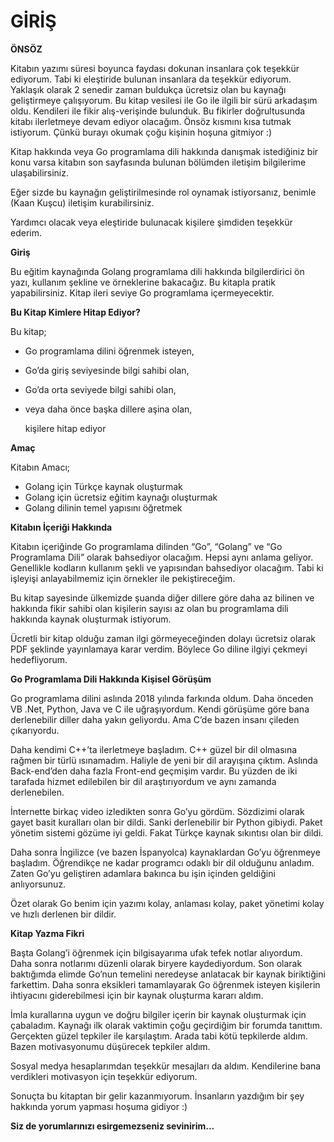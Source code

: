 # GİRİŞ

**ÖNSÖZ**

&#x20;Kitabın yazımı süresi boyunca faydası dokunan insanlara çok teşekkür ediyorum. Tabi ki eleştiride bulunan insanlara da teşekkür ediyorum. Yaklaşık olarak 2 senedir zaman buldukça ücretsiz olan bu kaynağı geliştirmeye çalışıyorum. Bu kitap vesilesi ile Go ile ilgili bir sürü arkadaşım oldu. Kendileri ile fikir alış-verişinde bulunduk. Bu fikirler doğrultusunda kitabı ilerletmeye devam ediyor olacağım. Önsöz kısmını kısa tutmak istiyorum. Çünkü burayı okumak çoğu kişinin hoşuna gitmiyor :)

Kitap hakkında veya Go programlama dili hakkında danışmak istediğiniz bir konu varsa kitabın son sayfasında bulunan bölümden iletişim bilgilerime ulaşabilirsiniz.

&#x20;Eğer sizde bu kaynağın geliştirilmesinde rol oynamak istiyorsanız, benimle (Kaan Kuşcu) iletişim kurabilirsiniz.

Yardımcı olacak veya eleştiride bulunacak kişilere şimdiden teşekkür ederim.

**Giriş**

&#x20;Bu eğitim kaynağında Golang programlama dili hakkında bilgilerdirici ön yazı, kullanım şekline ve örneklerine bakacağız. Bu kitapla pratik yapabilirsiniz. Kitap ileri seviye Go programlama içermeyecektir.

**Bu Kitap Kimlere Hitap Ediyor?**

Bu kitap;

* Go programlama dilini öğrenmek isteyen,
* Go’da giriş seviyesinde bilgi sahibi olan,
* Go’da orta seviyede bilgi sahibi olan,
*   veya daha önce başka dillere aşina olan,

    kişilere hitap ediyor

**Amaç**

Kitabın Amacı;

* Golang için Türkçe kaynak oluşturmak
* Golang için ücretsiz eğitim kaynağı oluşturmak
* Golang dilinin temel yapısını öğretmek

**Kitabın İçeriği Hakkında**

Kitabın içeriğinde Go programlama dilinden “Go”, “Golang” ve “Go Programlama Dili” olarak bahsediyor olacağım. Hepsi aynı anlama geliyor. Genellikle kodların kullanım şekli ve yapısından bahsediyor olacağım. Tabi ki işleyişi anlayabilmemiz için örnekler ile pekiştireceğim.

&#x20;Bu kitap sayesinde ülkemizde şuanda diğer dillere göre daha az bilinen ve hakkında fikir sahibi olan kişilerin sayısı az olan bu programlama dili hakkında kaynak oluşturmak istiyorum.

&#x20;Ücretli bir kitap olduğu zaman ilgi görmeyeceğinden dolayı ücretsiz olarak PDF şeklinde yayınlamaya karar verdim. Böylece Go diline ilgiyi çekmeyi hedefliyorum.

**Go Programlama Dili Hakkında Kişisel Görüşüm**

&#x20;Go programlama dilini aslında 2018 yılında farkında oldum. Daha önceden VB .Net, Python, Java ve C ile uğraşıyordum. Kendi görüşüme göre bana derlenebilir diller daha yakın geliyordu. Ama C’de bazen insanı çileden çıkarıyordu.

&#x20;Daha kendimi C++’ta ilerletmeye başladım. C++ güzel bir dil olmasına rağmen bir türlü ısınamadım. Haliyle de yeni bir dil arayışına çıktım. Aslında Back-end’den daha fazla Front-end geçmişim vardır. Bu yüzden de iki tarafada hizmet edilebilen bir dil araştırıyordum ve aynı zamanda derlenebilen.

&#x20;İnternette birkaç video izledikten sonra Go’yu gördüm. Sözdizimi olarak gayet basit kuralları olan bir dildi. Sanki derlenebilir bir Python gibiydi. Paket yönetim sistemi gözüme iyi geldi. Fakat Türkçe kaynak sıkıntısı olan bir dildi.

&#x20;Daha sonra İngilizce (ve bazen İspanyolca) kaynaklardan Go’yu öğrenmeye başladım. Öğrendikçe ne kadar programcı odaklı bir dil olduğunu anladım. Zaten Go’yu geliştiren adamlara bakınca bu işin içinden geldiğini anlıyorsunuz.

&#x20;Özet olarak Go benim için yazımı kolay, anlaması kolay, paket yönetimi kolay ve hızlı derlenen bir dildir.

**Kitap Yazma Fikri**

&#x20;Başta Golang’i öğrenmek için bilgisayarıma ufak tefek notlar alıyordum. Daha sonra notlarımı düzenli olarak biryere kaydediyordum. Son olarak baktığımda elimde Go’nun temelini neredeyse anlatacak bir kaynak biriktiğini farkettim. Daha sonra eksikleri tamamlayarak Go öğrenmek isteyen kişilerin ihtiyacını giderebilmesi için bir kaynak oluşturma kararı aldım.

&#x20;İmla kurallarına uygun ve doğru bilgiler içerin bir kaynak oluşturmak için çabaladım. Kaynağı ilk olarak vaktimin çoğu geçirdiğim bir forumda tanıttım. Gerçekten güzel tepkiler ile karşılaştım. Arada tabi kötü tepkilerde aldım. Bazen motivasyonumu düşürecek tepkiler aldım.

&#x20;Sosyal medya hesaplarımdan teşekkür mesajları da aldım. Kendilerine bana verdikleri motivasyon için teşekkür ediyorum.

&#x20;Sonuçta bu kitaptan bir gelir kazanmıyorum. İnsanların yazdığım bir şey hakkında yorum yapması hoşuma gidiyor :)

**Siz de yorumlarınızı esirgemezseniz sevinirim...**
